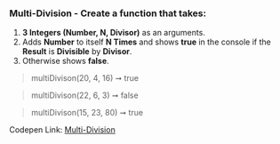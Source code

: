 ### Multi-Division - Create a function that takes: 

1. **3 Integers (Number, N, Divisor)** as an arguments.
1. Adds **Number** to itself **N Times** and shows **true** in the console if the **Result** is **Divisible** by **Divisor**.
1. Otherwise shows **false**.

> multiDivison(20, 4, 16) ➞ true 

> multiDivison(22, 6, 3) ➞ false

> multiDivison(15, 23, 80) ➞ true 

Codepen Link: [Multi-Division](https://codepen.io/javascriptstudent/pen/abvGOmQ?editors=0012)